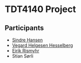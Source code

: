 # TDT4140 Project

## Participants
- [Sindre Hansen](https://github.com/sindrehan/)
- [Vegard Helgesen Hesselberg](https://github.com/Tucelin)
- [Eirik Rismyhr](https://github.com/eirikrismyhr)
- Stian Sørli
